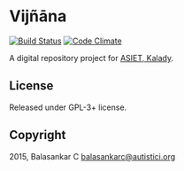 # Vijñāna

[![Build Status](https://travis-ci.org/balasankarc/vijnana_django.svg?branch=master)](https://travis-ci.org/balasankarc/vijnana_django) [![Code Climate](https://codeclimate.com/github/balasankarc/vijnana_django/badges/gpa.svg)](https://codeclimate.com/github/balasankarc/vijnana_django)

A digital repository project for [ASIET, Kalady](http://adishankara.ac.in).

## License
Released under GPL-3+ license.

## Copyright
2015, Balasankar C <balasankarc@autistici.org>
